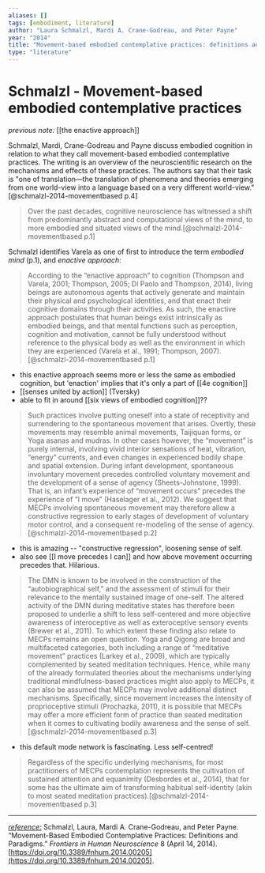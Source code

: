 ```yaml
---
aliases: []
tags: [embodiment, literature]
author: "Laura Schmalzl, Mardi A. Crane-Godreau, and Peter Payne"
year: "2014"
title: "Movement-based embodied contemplative practices: definitions and paradigms"
type: "literature"
---
```


#  Schmalzl - Movement-based embodied contemplative practices

_previous note:_ [[the enactive approach]]

Schmalzl, Mardi, Crane-Godreau and Payne discuss embodied cognition in relation to what they call movement-based embodied contemplative practices. The writing is an overview of the neuroscientific research on the mechanisms and effects of these practices. The authors say that their task is "one of translation—the translation of phenomena and theories emerging from one world-view into a language based on a very different world-view."[@schmalzl-2014-movementbased p.4]

> Over the past decades, cognitive neuroscience has witnessed a shift from predominantly abstract and computational views of the mind, to more embodied and situated views of the mind.[@schmalzl-2014-movementbased p.1]

Schmalzl identifies Varela as one of first to introduce the term _embodied mind_ (p.1), and _enactive approach_:

> According to the “enactive approach” to cognition (Thompson and Varela, 2001; Thompson, 2005; Di Paolo and Thompson, 2014), living beings are autonomous agents that actively generate and maintain their physical and psychological identities, and that enact their cognitive domains through their activities. As such, the enactive approach postulates that human beings exist intrinsically as embodied beings, and that mental functions such as perception, cognition and motivation, cannot be fully understood without reference to the physical body as well as the environment in which they are experienced (Varela et al., 1991; Thompson, 2007).[@schmalzl-2014-movementbased p.1]

- this enactive approach seems more or less the same as embodied cognition, but 'enaction' implies that it's only a part of [[4e cognition]]
- [[senses united by action]] (Tversky)
- able to fit in around [[six views of embodied cognition]]??

> Such practices involve putting oneself into a state of receptivity and surrendering to the spontaneous movement that arises. Overtly, these movements may resemble animal movements, Taijiquan forms, or Yoga asanas and mudras. In other cases however, the “movement” is purely internal, involving vivid interior sensations of heat, vibration, “energy” currents, and even changes in experienced bodily shape and spatial extension. During infant development, spontaneous involuntary movement precedes controlled voluntary movement and the development of a sense of agency (Sheets-Johnstone, 1999). That is, an infant’s experience of “movement occurs” precedes the experience of “I move” (Haselager et al., 2012). We suggest that MECPs involving spontaneous movement may therefore allow a constructive regression to early stages of development of voluntary motor control, and a consequent re-modeling of the sense of agency.[@schmalzl-2014-movementbased p.2]

- this is amazing -- "constructive regression", loosening sense of self. 
- also see [[I move precedes I can]] and how above movement occurring precedes that. Hilarious.



> The DMN is known to be involved in the construction of the “autobiographical self,” and the assessment of stimuli for their relevance to the mentally sustained image of one-self. The altered activity of the DMN during meditative states has therefore been proposed to underlie a shift to less self-centered and more objective awareness of interoceptive as well as exteroceptive sensory events (Brewer et al., 2011). To which extent these finding also relate to MECPs remains an open question. Yoga and Qigong are broad and multifaceted categories, both including a range of “meditative movement” practices (Larkey et al., 2009), which are typically complemented by seated meditation techniques. Hence, while many of the already formulated theories about the mechanisms underlying traditional mindfulness-based practices might also apply to MECPs, it can also be assumed that MECPs may involve additional distinct mechanisms. Specifically, since movement increases the intensity of proprioceptive stimuli (Prochazka, 2011), it is possible that MECPs may offer a more efficient form of practice than seated meditation when it comes to cultivating bodily awareness and the sense of self.[@schmalzl-2014-movementbased p.3]

- this default mode network is fascinating. Less self-centred! 

> Regardless of the specific underlying mechanisms, for most practitioners of MECPs contemplation represents the cultivation of sustained attention and equanimity (Desbordes et al., 2014), that for some has the ultimate aim of transforming habitual self-identity (akin to most seated meditation practices).[@schmalzl-2014-movementbased p.3]



---

_[reference:](x-devonthink-item://582306DA-159B-44F3-8AED-DBC056525579)_ Schmalzl, Laura, Mardi A. Crane-Godreau, and Peter Payne. “Movement-Based Embodied Contemplative Practices: Definitions and Paradigms.” _Frontiers in Human Neuroscience_ 8 (April 14, 2014). [https://doi.org/10.3389/fnhum.2014.00205](https://doi.org/10.3389/fnhum.2014.00205).